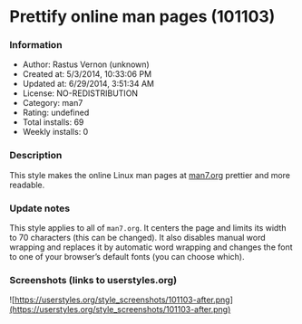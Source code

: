 # Prettify online man pages (101103)

### Information
- Author: Rastus Vernon (unknown)
- Created at: 5/3/2014, 10:33:06 PM
- Updated at: 6/29/2014, 3:51:34 AM
- License: NO-REDISTRIBUTION
- Category: man7
- Rating: undefined
- Total installs: 69
- Weekly installs: 0


### Description
This style makes the online Linux man pages at <a href="http://man7.org/linux/man-pages/index.html">man7.org</a> prettier and more readable.

### Update notes
This style applies to all of <code>man7.org</code>. It centers the page and limits its width to 70 characters (this can be changed). It also disables manual word wrapping and replaces it by automatic word wrapping and changes the font to one of your browser’s default fonts (you can choose which).

### Screenshots (links to userstyles.org)
![https://userstyles.org/style_screenshots/101103-after.png](https://userstyles.org/style_screenshots/101103-after.png)


